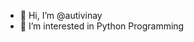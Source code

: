 - 👋 Hi, I’m @autivinay
- 👀 I’m interested in Python Programming

<!---
autivinay/autivinay is a ✨ special ✨ repository because its `README.md` (this file) appears on your GitHub profile.
You can click the Preview link to take a look at your changes.
--->
